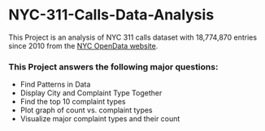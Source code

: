 # NYC-311-Calls-Data-Analysis

This Project is an analysis of NYC 311 calls dataset with 18,774,870 entries since 2010 from the [NYC OpenData website](https://nycopendata.socrata.com/Social-Services/311-Service-Requests-from-2010-to-Present/erm2-nwe9).   


### This Project answers the following major questions:
 
* Find Patterns in Data
* Display City and Complaint Type Together
* Find the top 10 complaint types
* Plot graph of count vs. complaint types
* Visualize major complaint types and their count
